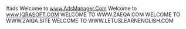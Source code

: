 #ads
Welcome to www.AdsManager.Com
Welcome to www.IQRASOFT.COM
WELCOME TO WWW.ZAEQA.COM
WELCOME TO WWW.ZAIQA.SITE
WELCOME TO WWW.LETUSLEARNENGLISH.COM
